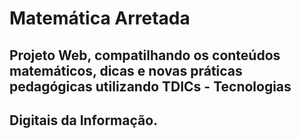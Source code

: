 # Matemática Arretada

## Projeto Web, compatilhando os conteúdos matemáticos, dicas e novas práticas pedagógicas utilizando TDICs - Tecnologias
## Digitais da Informação. 
